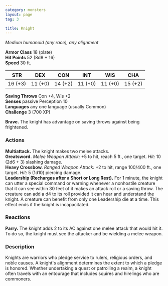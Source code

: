 ```yaml
---
category: monsters
layout: page
tag: 3

title: Knight 
---
```

_Medium humanoid (any race), any alignment_

**Armor Class** 18 (plate)    
**Hit Points** 52 (8d8 + 16)    
**Speed** 30 ft.

| STR     | DEX     | CON     | INT     | WIS     | CHA     |
|---------|---------|---------|---------|---------|---------|
| 16 (+3) | 11 (+0) | 14 (+2) | 11 (+0) | 11 (+0) | 15 (+2) |   

**Saving Throws** Con +4, Wis +2    
**Senses** passive Perception 10    
**Languages** any one language (usually Common)    
**Challenge** 3 (700 XP) 

**Brave.** The knight has advantage on saving throws against being frightened. 

### Actions 
**Multiattack.** The knight makes two melee attacks.    
**Greatsword.** _Melee Weapon Attack:_ +5 to hit, reach 5 ft., one target. _Hit:_ 10 (2d6 + 3) slashing damage.    
**Heavy Crossbow.** _Ranged Weapon Attack:_ +2 to hit, range 100/400 ft., one target. _Hit:_ 5 (1d10) piercing damage.    
**Leadership (Recharges after a Short or Long Rest).** For 1 minute, the knight can utter a special command or warning whenever a nonhostile creature that it can see within 30 feet of it makes an attack roll or a saving throw. The creature can add a d4 to its roll provided it can hear and understand the knight. A creature can benefit from only one Leadership die at a time. This effect ends if the knight is incapacitated. 

### Reactions 
**Parry.** The knight adds 2 to its AC against one melee attack that would hit it. To do so, the knight must see the attacker and be wielding a melee weapon. 

### Description
Knights are warriors who pledge service to rulers, religious orders, and noble causes. A knight's alignment determines the extent to which a pledge is honored. Whether undertaking a quest or patrolling a realm, a knight often travels with an entourage that includes squires and hirelings who are commoners. 